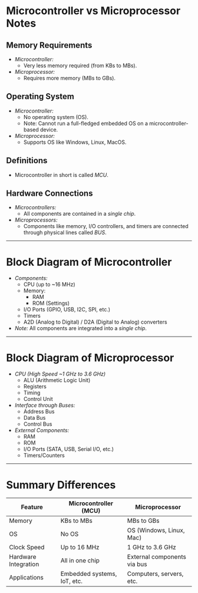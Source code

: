 # Microcontroller vs Microprocessor Notes

## Memory Requirements
- *Microcontroller:*
  - Very less memory required (from KBs to MBs).
- *Microprocessor:*
  - Requires more memory (MBs to GBs).

## Operating System
- *Microcontroller:*
  - No operating system (OS).
  - Note: Cannot run a full-fledged embedded OS on a microcontroller-based device.
- *Microprocessor:*
  - Supports OS like Windows, Linux, MacOS.

## Definitions
- Microcontroller in short is called *MCU*.

## Hardware Connections
- *Microcontrollers:*
  - All components are contained in a *single chip*.
- *Microprocessors:*
  - Components like memory, I/O controllers, and timers are connected through physical lines called *BUS*.

---

# Block Diagram of Microcontroller
- *Components:*
  - CPU (up to ~16 MHz)
  - Memory:
    - RAM
    - ROM (Settings)
  - I/O Ports (GPIO, USB, I2C, SPI, etc.)
  - Timers
  - A2D (Analog to Digital) / D2A (Digital to Analog) converters
- *Note:* All components are integrated into a *single chip*.

---

# Block Diagram of Microprocessor
- *CPU (High Speed ~1 GHz to 3.6 GHz)*
  - ALU (Arithmetic Logic Unit)
  - Registers
  - Timing
  - Control Unit
- *Interface through Buses:*
  - Address Bus
  - Data Bus
  - Control Bus
- *External Components:*
  - RAM
  - ROM
  - I/O Ports (SATA, USB, Serial I/O, etc.)
  - Timers/Counters

---

# Summary Differences
| Feature            | Microcontroller (MCU)         | Microprocessor           |
|--------------------|-------------------------------|--------------------------|
| Memory             | KBs to MBs                    | MBs to GBs               |
| OS                 | No OS                         | OS (Windows, Linux, Mac) |
| Clock Speed        | Up to 16 MHz                  | 1 GHz to 3.6 GHz         |
| Hardware Integration| All in one chip               | External components via bus|
| Applications       | Embedded systems, IoT, etc.   | Computers, servers, etc. |